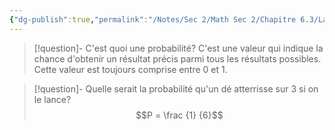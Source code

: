 ```yaml
---
{"dg-publish":true,"permalink":"/Notes/Sec 2/Math Sec 2/Chapitre 6.3/La probabilité/"}
---
```



>[!question]- C'est quoi une probabilité?
>C'est une valeur qui indique la chance d'obtenir un résultat précis parmi tous les résultats possibles.
>Cette valeur est toujours comprise entre 0 et 1.

>[!question]- Quelle serait la probabilité qu'un dé atterrisse sur 3 si on le lance?
>$$P = \frac {1} {6}$$


